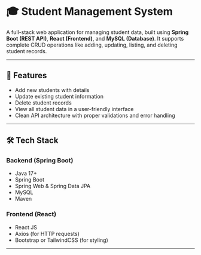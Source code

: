 # 🎓 Student Management System

A full-stack web application for managing student data, built using **Spring Boot (REST API)**, **React (Frontend)**, and **MySQL (Database)**. It supports complete CRUD operations like adding, updating, listing, and deleting student records.

---

## 🚀 Features

- Add new students with details
- Update existing student information
- Delete student records
- View all student data in a user-friendly interface
- Clean API architecture with proper validations and error handling

---

## 🛠 Tech Stack

### Backend (Spring Boot)
- Java 17+
- Spring Boot
- Spring Web & Spring Data JPA
- MySQL
- Maven

### Frontend (React)
- React JS
- Axios (for HTTP requests)
- Bootstrap or TailwindCSS (for styling)

---



